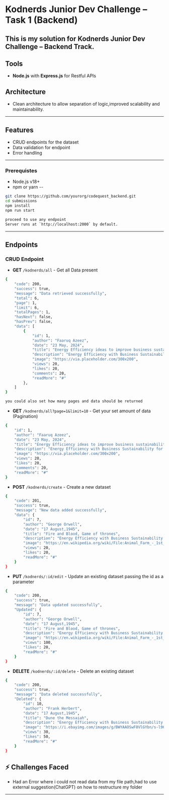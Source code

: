 # Kodnerds Junior Dev Challenge – Task 1 (Backend)

This is my solution for **Kodnerds Junior Dev Challenge – Backend Track**.
---

## Tools
- **Node.js** with **Express.js** for Restful APIs

## Architecture
- Clean architecture to allow separation of logic,improved scalability and maintainability.
---

## Features
- CRUD endpoints for the dataset
- Data validation for endpoint
- Error handling
---

### Prerequistes
- Node.js v18+
- npm or yarn
--

```bash
git clone https://github.com/yourorg/codequest_backend.git
cd submissions
npm install
npm run start

proceed to use any endpoint
Server runs at `http://localhost:2000` by default.
```
---

## Endpoints

### CRUD Endpoint
- **GET** `/kodnerds/all` - Get all Data present
```bash
{
    "code": 200,
    "success": true,
    "message": "Data retrieved successfully",
    "total": 6,
    "page": 1,
    "limit": 6,
    "totalPages": 1,
    "hasNext": false,
    "hasPrev": false,
    "data": [
        {
            "id": 1,
            "author": "Faaruq Azeez",
            "date": "23 May, 2024",
            "title": "Energy Efficiency ideas to improve business sustainability",
            "description": "Energy Efficiency with Business Sustainability for substantial savings.",
            "image": "https://via.placeholder.com/300x200",
            "views": 20,
            "likes": 20,
            "comments": 20,
            "readMore": "#"
        },
    ]
}     
```
```bash
you could also set how many pages and data should be returned
```
- **GET** `/kodnerds/all?page=1&limit=10` - Get your set amount of data (Pagination)
```bash
{
    "id": 1,
    "author": "Faaruq Azeez",
    "date": "23 May, 2024",
    "title": "Energy Efficiency ideas to improve business sustainability",
    "description": "Energy Efficiency with Business Sustainability for substantial savings.",
    "image": "https://via.placeholder.com/300x200",
    "views": 20,
    "likes": 20,
    "comments": 20,
    "readMore": "#"
}
```
- **POST** `/kodnerds/create` - Create a new dataset
```bash
{
    "code": 201,
    "success": true,
    "message": "New data added successfully",
    "data": {
        "id": 7,
        "author": "George Orwell",
        "date": "17 August,1945",
        "title": "Fire and Blood, Game of thrones",
        "description": "Energy Efficiency with Business Sustainability for substantial savings.",
        "image": "https://en.wikipedia.org/wiki/File:Animal_Farm_-_1st_edition.jpg",
        "views": 20,
        "likes": 20,
        "readMore": "#"
    }
}
```
- **PUT** `/kodnerds/:id/edit` - Update an existing dataset passing the id as a parameter
```bash
{
    "code": 200,
    "success": true,
    "message": "Data updated successfully",
    "Updated": {
        "id": 7,
        "author": "George Orwell",
        "date": "17 August,1945",
        "title": "Fire and Blood, Game of thrones",
        "description": "Energy Efficiency with Business Sustainability for substantial savings.",
        "image": "https://en.wikipedia.org/wiki/File:Animal_Farm_-_1st_edition.jpg",
        "views": 100,
        "likes": 20,
        "readMore": "#"
    }
}
```
- **DELETE** `/kodnerds/:id/delete` - Delete an existing dataset
```bash
{
    "code": 200,
    "success": true,
    "message": "Data deleted successfully",
    "Deleted": {
        "id": 10,
        "author": "Frank Herbert",
        "date": "17 August,1945",
        "title": "Dune the Messaiah",
        "description": "Energy Efficiency with Business Sustainability for substantial savings.",
        "image": "https://i.ebayimg.com/images/g/BWYAAOSwF8VlGYbn/s-l960.webp",
        "views": 30,
        "likes": 50,
        "readMore": "#"
    }
}
```

## ⚡ Challenges Faced
- Had an Error where i could not read data from my file path,had to use external suggestion(ChatGPT) on how to restructure my folder
--- 

